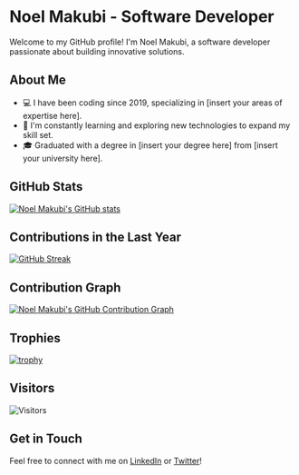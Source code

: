 # Noel Makubi - Software Developer

Welcome to my GitHub profile! I'm Noel Makubi, a software developer passionate about building innovative solutions.

## About Me

- 💻 I have been coding since 2019, specializing in [insert your areas of expertise here].
- 🌱 I'm constantly learning and exploring new technologies to expand my skill set.
- 🎓 Graduated with a degree in [insert your degree here] from [insert your university here].

## GitHub Stats

[![Noel Makubi's GitHub stats](https://github-readme-stats.vercel.app/api?username=noelmakubi&show_icons=true&theme=dark)](https://github.com/noelmakubi)

## Contributions in the Last Year

[![GitHub Streak](https://github-readme-streak-stats.herokuapp.com/?user=noelmakubi&theme=dark)](https://git.io/streak-stats)

## Contribution Graph

[![Noel Makubi's GitHub Contribution Graph](https://activity-graph.herokuapp.com/graph?username=noelmakubi&theme=github&hide_border=true)](https://github.com/noelmakubi)

## Trophies

[![trophy](https://github-profile-trophy.vercel.app/?username=noelmakubi&theme=darkhub)](https://github.com/noelmakubi)

## Visitors

![Visitors](https://visitor-badge.laobi.icu/badge?page_id=noelmakubi)

## Get in Touch

Feel free to connect with me on [LinkedIn](https://www.linkedin.com/in/your-linkedin-profile/) or [Twitter](https://twitter.com/your-twitter-handle)!
